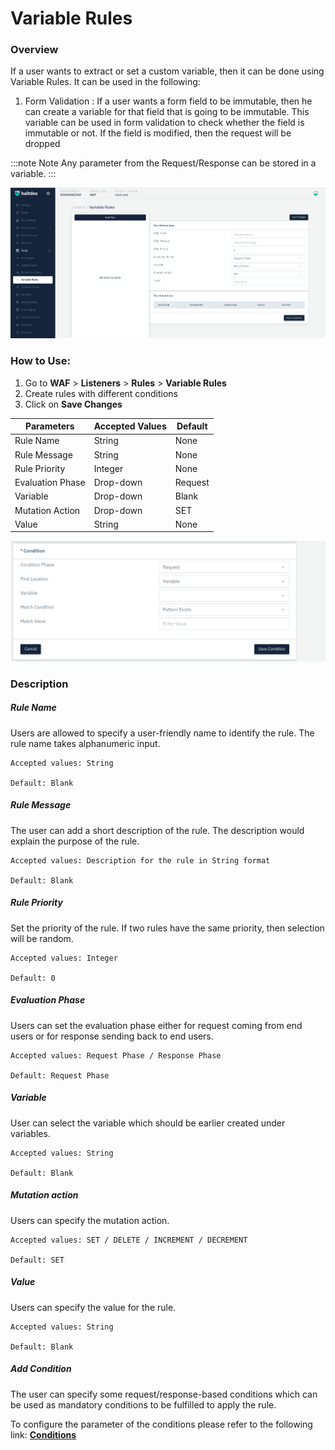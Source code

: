 # Variable Rules

### Overview
If a user wants to extract or set a custom variable, then it can be done using Variable Rules. It can be used in the following:

1. Form Validation : If a user wants a form field to be immutable, then he can create a variable for that field that is going to be immutable. This variable can be used in form validation to check whether the field is immutable or not. If the field is modified, then the request will be dropped

:::note Note
Any parameter from the Request/Response can be stored in a variable.
:::

![variable rule](/img/waf/v7/docs/variablerule.png)

### How to Use:
1. Go to **WAF** > **Listeners** > **Rules** > **Variable Rules**
2. Create rules with different conditions
3. Click on **Save Changes**

| Parameters | Accepted Values | Default
| ----------- | ----------- |---------- |
| Rule Name|String|None
Rule Message|String|None
Rule Priority|Integer|None
Evaluation Phase|Drop-down|Request
Variable|Drop-down|Blank
Mutation Action|Drop-down|SET
Value|String|None

![variable rules](/img/waf/v7/docs/variablerule1.png)

### Description
##### **Rule Name** 

Users are allowed to specify a user-friendly name to identify the rule. The rule name takes alphanumeric input.

    Accepted values: String

    Default: Blank

##### **Rule Message** 

The user can add a short description of the rule. The description would explain the purpose of the rule.

    Accepted values: Description for the rule in String format

    Default: Blank

##### **Rule Priority**

Set the priority of the rule. If two rules have the same priority, then selection will be random.

    Accepted values: Integer

    Default: 0

##### **Evaluation Phase**

Users can set the evaluation phase either for request coming from end users or for response sending back to end users.

    Accepted values: Request Phase / Response Phase

    Default: Request Phase 

##### **Variable**

User can select the variable which should be earlier created under variables.

    Accepted values: String

    Default: Blank

##### **Mutation action**

Users can specify the mutation action.

    Accepted values: SET / DELETE / INCREMENT / DECREMENT

    Default: SET

##### **Value**

Users can specify the value for the rule.

    Accepted values: String

    Default: Blank

##### **Add Condition**

The user can specify some request/response-based conditions which can be used as mandatory conditions to be fulfilled to apply the rule.

To configure the parameter of the conditions please refer to the following link: [**Conditions**](/enterprise/waf/listener/profiles/rules/conditions)